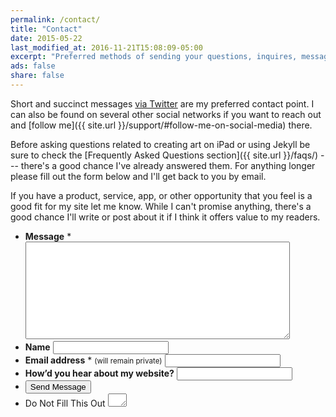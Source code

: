 ```yaml
---
permalink: /contact/
title: "Contact"
date: 2015-05-22
last_modified_at: 2016-11-21T15:08:09-05:00
excerpt: "Preferred methods of sending your questions, inquires, messages, and love letters to me."
ads: false
share: false
---
```


Short and succinct messages [via Twitter](https://twitter.com/mmistakes) are my preferred contact point. I can also be found on several other social networks if you want to reach out and [follow me]({{ site.url }}/support/#follow-me-on-social-media) there.

Before asking questions related to creating art on iPad or using Jekyll be sure to check the [Frequently Asked Questions section]({{ site.url }}/faqs/) --- there's a good chance I've already answered them. For anything longer please fill out the form below and I'll get back to you by email.

If you have a product, service, app, or other opportunity that you feel is a good fit for my site let me know. While I can't promise anything, there's a good chance I'll write or post about it if I think it offers value to my readers.

<script>{% include wufoo.js %}</script>

<form id="form1" name="form1" class="page__form" accept-charset="UTF-8" autocomplete="off" enctype="multipart/form-data" method="post" novalidate action="https://mademistakes.wufoo.com/forms/zr2w1zk1hbcjv0/#public">
  <ul>
    <li id="foli1">
      <label id="title1" for="Field1"><strong>Message</strong> <span id="req_1" class="req">*</span></label>
      <textarea id="Field1" name="Field1" spellcheck="true" rows="10" cols="50" required></textarea>
    </li>
    <li id="foli7">
      <label id="title7" for="Field7"><strong>Name</strong></label>
      <input id="Field7" name="Field7" type="text" maxlength="255" />
    </li>
    <li id="foli2">
      <label id="title2" for="Field2"><strong>Email address</strong> <span id="req_2" class="req">*</span> <small>(will remain private)</small></label>
      <input id="Field2" name="Field2" type="email" spellcheck="false" maxlength="255" required />
    </li>
    <li id="foli10">
      <label id="title10" for="Field10"><strong>How&rsquo;d you hear about my website?</strong></label>
      <input id="Field10" name="Field10" type="text" maxlength="255" />
    </li>
    <li>
      <button id="saveForm" name="saveForm" class="btn btn--large" type="submit">Send Message</button>
    </li>
    <li class="hidden">
      <label for="comment">Do Not Fill This Out</label>
      <textarea name="comment" id="comment" rows="1" cols="1"></textarea>
      <input type="hidden" id="idstamp" name="idstamp" value="DXSyHZyBYpNZI+88LvVOKO8dSfd/5lyIeCQAXFVxeJY=" />
    </li>
  </ul>
</form>
